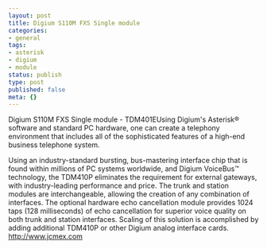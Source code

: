 ```yaml
---
layout: post
title: Digium S110M FXS Single module
categories:
- general
tags:
- asterisk
- digium
- module
status: publish
type: post
published: false
meta: {}
---
```

Digium S110M FXS Single module - TDM401EUsing Digium's Asterisk® software and standard PC hardware, one can create a telephony environment that includes all of the sophisticated features of a high-end business telephone system.

Using an industry-standard bursting, bus-mastering interface chip that is found within millions of PC systems worldwide, and Digium VoiceBus™ technology, the TDM410P eliminates the requirement for external gateways, with industry-leading performance and price. The trunk and station modules are interchangeable, allowing the creation of any combination of interfaces. The optional hardware echo cancellation module provides 1024 taps (128 milliseconds) of echo cancellation for superior voice quality on both trunk and station interfaces. Scaling of this solution is accomplished by adding additional TDM410P or other Digium analog interface cards. http://www.jcmex.com

